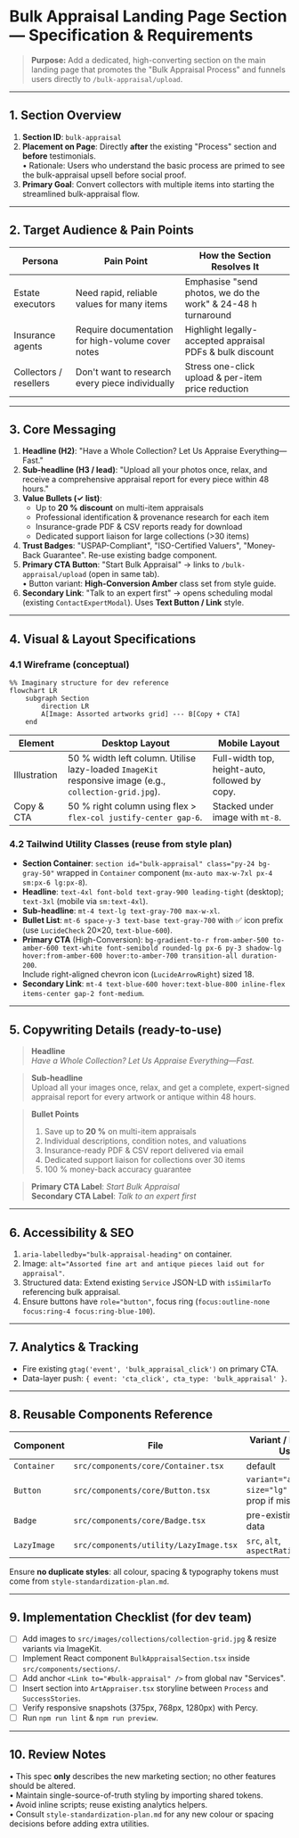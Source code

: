 # Bulk Appraisal Landing Page Section — Specification & Requirements

> **Purpose:** Add a dedicated, high-converting section on the main landing page that promotes the "Bulk Appraisal Process" and funnels users directly to `/bulk-appraisal/upload`.

---

## 1. Section Overview

1. **Section ID**: `bulk-appraisal`
2. **Placement on Page**: Directly **after** the existing "Process" section and **before** testimonials.  
   • Rationale: Users who understand the basic process are primed to see the bulk-appraisal upsell before social proof.
3. **Primary Goal**: Convert collectors with multiple items into starting the streamlined bulk-appraisal flow.

---

## 2. Target Audience & Pain Points

| Persona | Pain Point | How the Section Resolves It |
|---------|------------|-----------------------------|
| Estate executors | Need rapid, reliable values for many items | Emphasise "send photos, we do the work" & 24-48 h turnaround |
| Insurance agents | Require documentation for high-volume cover notes | Highlight legally-accepted appraisal PDFs & bulk discount |
| Collectors / resellers | Don't want to research every piece individually | Stress one-click upload & per-item price reduction |

---

## 3. Core Messaging

1. **Headline (H2)**: "Have a Whole Collection? Let Us Appraise Everything—Fast."
2. **Sub-headline (H3 / lead)**: "Upload all your photos once, relax, and receive a comprehensive appraisal report for every piece within 48 hours."
3. **Value Bullets (✓ list)**:
   - Up to **20 % discount** on multi-item appraisals
   - Professional identification & provenance research for each item
   - Insurance-grade PDF & CSV reports ready for download
   - Dedicated support liaison for large collections (>30 items)
4. **Trust Badges**: "USPAP-Compliant", "ISO-Certified Valuers", "Money-Back Guarantee". Re-use existing badge component.
5. **Primary CTA Button**: "Start Bulk Appraisal" → links to `/bulk-appraisal/upload` (open in same tab).  
   • Button variant: **High-Conversion Amber** class set from style guide.
6. **Secondary Link**: "Talk to an expert first" → opens scheduling modal (existing `ContactExpertModal`). Uses **Text Button / Link** style.

---

## 4. Visual & Layout Specifications

### 4.1 Wireframe (conceptual)

```mermaid
%% Imaginary structure for dev reference
flowchart LR
    subgraph Section
        direction LR
        A[Image: Assorted artworks grid] --- B[Copy + CTA]
    end
```

| Element | Desktop Layout | Mobile Layout |
|---------|----------------|---------------|
| Illustration | 50 % width left column. Utilise lazy-loaded `ImageKit` responsive image (e.g., `collection-grid.jpg`). | Full-width top, height-auto, followed by copy. |
| Copy & CTA | 50 % right column using flex > `flex-col justify-center gap-6`. | Stacked under image with `mt-8`. |

### 4.2 Tailwind Utility Classes (reuse from style plan)

- **Section Container**: `section id="bulk-appraisal" class="py-24 bg-gray-50"` wrapped in `Container` component (`mx-auto max-w-7xl px-4 sm:px-6 lg:px-8`).
- **Headline**: `text-4xl font-bold text-gray-900 leading-tight` (desktop); `text-3xl` (mobile via `sm:text-4xl`).
- **Sub-headline**: `mt-4 text-lg text-gray-700 max-w-xl`.
- **Bullet List**: `mt-6 space-y-3 text-base text-gray-700` with ✅ icon prefix (use `LucideCheck` 20×20, `text-blue-600`).
- **Primary CTA** (High-Conversion): `bg-gradient-to-r from-amber-500 to-amber-600 text-white font-semibold rounded-lg px-6 py-3 shadow-lg hover:from-amber-600 hover:to-amber-700 transition-all duration-200`.  
  Include right-aligned chevron icon (`LucideArrowRight`) sized 18.
- **Secondary Link**: `mt-4 text-blue-600 hover:text-blue-800 inline-flex items-center gap-2 font-medium`.

---

## 5. Copywriting Details (ready-to-use)

> **Headline**  
> *Have a Whole Collection? Let Us Appraise Everything—Fast.*

> **Sub-headline**  
> Upload all your images once, relax, and get a complete, expert-signed appraisal report for every artwork or antique within 48 hours.

> **Bullet Points**
> 1. Save up to **20 %** on multi-item appraisals  
> 2. Individual descriptions, condition notes, and valuations  
> 3. Insurance-ready PDF & CSV report delivered via email  
> 4. Dedicated support liaison for collections over 30 items  
> 5. 100 % money-back accuracy guarantee

> **Primary CTA Label**: *Start Bulk Appraisal*  
> **Secondary CTA Label**: *Talk to an expert first*

---

## 6. Accessibility & SEO

1. `aria-labelledby="bulk-appraisal-heading"` on container.
2. Image: `alt="Assorted fine art and antique pieces laid out for appraisal"`.
3. Structured data: Extend existing `Service` JSON-LD with `isSimilarTo` referencing bulk appraisal.
4. Ensure buttons have `role="button"`, focus ring (`focus:outline-none focus:ring-4 focus:ring-blue-100`).

---

## 7. Analytics & Tracking

- Fire existing `gtag('event', 'bulk_appraisal_click')` on primary CTA.
- Data-layer push: `{ event: 'cta_click', cta_type: 'bulk_appraisal' }`.

---

## 8. Reusable Components Reference

| Component | File | Variant / Props to Use |
|-----------|------|------------------------|
| `Container` | `src/components/core/Container.tsx` | default |
| `Button` | `src/components/core/Button.tsx` | `variant="amber" size="lg"` (new prop if missing) |
| `Badge` | `src/components/core/Badge.tsx` | pre-existing badge data |
| `LazyImage` | `src/components/utility/LazyImage.tsx` | `src`, `alt`, `aspectRatio="16/9"` |

Ensure **no duplicate styles**: all colour, spacing & typography tokens must come from `style-standardization-plan.md`.

---

## 9. Implementation Checklist (for dev team)

- [ ] Add images to `src/images/collections/collection-grid.jpg` & resize variants via ImageKit.
- [ ] Implement React component `BulkAppraisalSection.tsx` inside `src/components/sections/`.
- [ ] Add anchor `<Link to="#bulk-appraisal" />` from global nav "Services".
- [ ] Insert section into `ArtAppraiser.tsx` storyline between `Process` and `SuccessStories`.
- [ ] Verify responsive snapshots (375px, 768px, 1280px) with Percy.
- [ ] Run `npm run lint` & `npm run preview`.

---

## 10. Review Notes

• This spec **only** describes the new marketing section; no other features should be altered.  
• Maintain single-source-of-truth styling by importing shared tokens.  
• Avoid inline scripts; reuse existing analytics helpers.  
• Consult `style-standardization-plan.md` for any new colour or spacing decisions before adding extra utilities. 